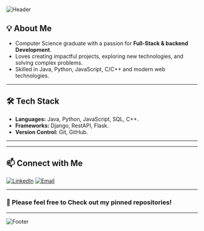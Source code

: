 <!-- Banner -->
![Header](https://capsule-render.vercel.app/api?type=waving&color=0:1e3c72,100:2a5298&height=200&section=header&text=Hi%20there%20👋%20I'm%20Maor%20Pinhas&fontSize=35&fontColor=ffffff&animation=fadeIn)

## 💡 About Me
- Computer Science graduate with a passion for **Full-Stack & backend Development**.
- Loves creating impactful projects, exploring new technologies, and solving complex problems.  
- Skilled in Java, Python, JavaScript, C/C++ and modern web technologies.

---

## 🛠 Tech Stack

- **Languages:** Java, Python, JavaScript, SQL, C++.  
- **Frameworks:** Django, RestAPI, Flask.      
- **Version Control:** Git, GitHub.  

---


---

## 📫 Connect with Me
[![LinkedIn](https://img.shields.io/badge/LinkedIn-0A66C2?style=for-the-badge&logo=linkedin&logoColor=white)](https://www.linkedin.com/in/maor-pinhas)
[![Email](https://img.shields.io/badge/Email-FF0000?style=for-the-badge&logo=gmail&logoColor=white)](mailto:maorpi438@gmail.com)

---
### 📌 Please feel free to Check out my pinned repositories!
---

<!-- Footer -->
![Footer](https://capsule-render.vercel.app/api?type=waving&color=0:1e3c72,100:2a5298&height=100&section=footer)
